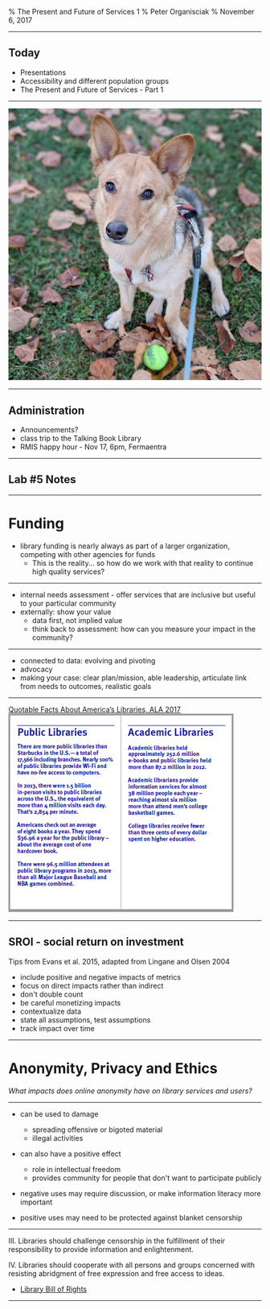 % The Present and Future of Services 1
% Peter Organisciak
% November 6, 2017

---------

## Today

- Presentations
- Accessibility and different population groups
- The Present and Future of Services - Part 1

------

![](images/kiki10.jpg)

-------

## Administration

- Announcements?
- class trip to the Talking Book Library
- RMIS happy hour - Nov 17, 6pm, Fermaentra

-------

## Lab #5 Notes

-------

# Funding

- library funding is nearly always as part of a larger organization, competing with other agencies for funds
    - This is the reality... so how do we work with that reality to continue high quality services?

------

- internal needs assessment - offer services that are inclusive but useful to your particular community
- externally: show your value
    - data first, not implied value
    - think back to assessment: how can you measure your impact in the community?

-------

- connected to data: evolving and pivoting
- advocacy
- making your case: clear plan/mission, able leadership, articulate link from needs to outcomes, realistic goals

---------

[Quotable Facts About America’s Libraries, ALA 2017](http://www.ala.org/aboutala/sites/ala.org.aboutala/files/content/quotable%20facts.2017.downloadable.pdf)
![](images/advocacy-facts.png)

-----

## SROI - social return on investment

Tips from Evans et al. 2015, adapted from Lingane and Olsen 2004

- include positive and negative impacts of metrics
- focus on direct impacts rather than indirect
- don't double count
- be careful monetizing impacts
- contextualize data
- state all assumptions, test assumptions
- track impact over time

------

# Anonymity, Privacy and Ethics

_What impacts does online anonymity have on library services and users?_

---------

- can be used to damage
    - spreading offensive or bigoted material
    - illegal activities
- can also have a positive effect
    - role in intellectual freedom
    - provides community for people that don't want to participate publicly

- negative uses may require discussion, or make information literacy more important
- positive uses may need to be protected against blanket censorship

-------------

III. Libraries should challenge censorship in the fulfillment of their responsibility to provide information and enlightenment.

IV. Libraries should cooperate with all persons and groups concerned with resisting abridgment of free expression and free access to ideas.

- [Library Bill of Rights](http://www.ala.org/advocacy/intfreedom/librarybill)

-------
